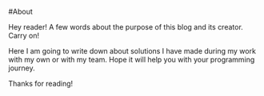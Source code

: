 #About

Hey reader! A few words about the purpose of this blog and its creator. Carry on!

Here I am going to write down about solutions I have made during my work with my own or with my team. 
Hope it will help you with your programming journey.

Thanks for reading!
